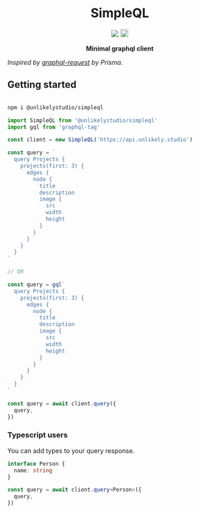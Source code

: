 <p align="center">
  <h1 align="center">SimpleQL</h1>
</p>

<p align="center">
  <img src="https://github.com/unlikelystudio/simpleql/workflows/Test/badge.svg">
  <img src="https://badge.fury.io/js/%40unlikelystudio%2Fsimpleql.svg" alt="npm version" height="18">
</p>

<p align="center">
  <strong>Minimal graphql client</strong>
  <br />
</p>

_Inspired by [graphql-request](https://github.com/prisma-labs/graphql-request) by Prisma._

## Getting started

```bash

npm i @unlikelystudio/simpleql

```

```typescript
import SimpleQL from '@unlikelystudio/simpleql'
import gql from 'graphql-tag'

const client = new SimpleQL('https://api.unlikely.studio')

const query = `
  query Projects {
    projects(first: 3) {
      edges {
        node {
          title
          description
          image {
            src
            width
            height
          }
        }
      }
    }
  }
`

// OR

const query = gql`
  query Projects {
    projects(first: 3) {
      edges {
        node {
          title
          description
          image {
            src
            width
            height
          }
        }
      }
    }
  }
`

const query = await client.query({
  query,
})
```

### Typescript users

You can add types to your query response.

```typescript
interface Person {
  name: string
}

const query = await client.query<Person>({
  query,
})
```
